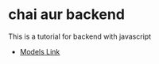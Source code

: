 # chai aur backend

This is a tutorial for backend with javascript
- [Models Link](https://app.eraser.io/workspace/YtPqZ1VogxGy1jzIDkzj)